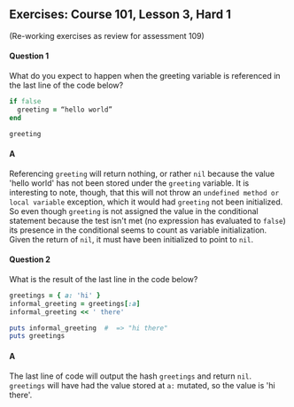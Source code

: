 ## Exercises: Course 101, Lesson 3, Hard 1
(Re-working exercises as review for assessment 109)

#### Question 1

What do you expect to happen when the greeting variable is referenced in the last line of the code below?
```ruby
if false
  greeting = “hello world”
end

greeting
```

#### A

Referencing `greeting` will return nothing, or rather `nil` because the value 'hello world' has not been stored under the `greeting` variable.  It is interesting to note, though, that this will not throw an `undefined method or local variable` exception, which it would had `greeting` not been initialized.  So even though `greeting` is not assigned the value in the conditional statement because the test isn't met (no expression has evaluated to `false`) its presence in the conditional seems to count as variable initialization.  Given the return of `nil`, it must have been initialized to point to `nil`.


#### Question 2

What is the result of the last line in the code below?
```ruby
greetings = { a: 'hi' }
informal_greeting = greetings[:a]
informal_greeting << ' there'

puts informal_greeting  #  => "hi there"
puts greetings 
```

#### A
The last line of code will output the hash `greetings` and return `nil`.  `greetings` will have had the value stored at `a:` mutated, so the value is 'hi there'.